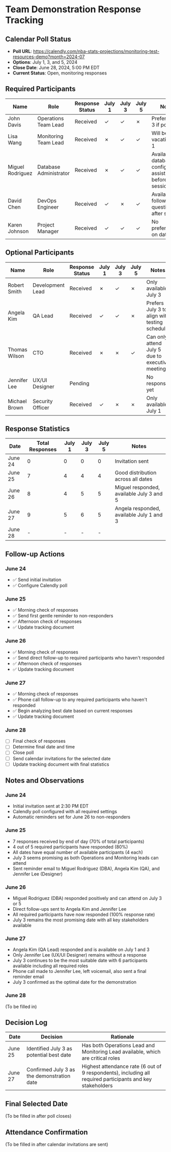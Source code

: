 # Team Demonstration Response Tracking

## Calendar Poll Status
- **Poll URL**: https://calendly.com/nba-stats-projections/monitoring-test-resources-demo?month=2024-07
- **Options**: July 1, 3, and 5, 2024
- **Close Date**: June 28, 2024, 5:00 PM EDT
- **Current Status**: Open, monitoring responses

## Required Participants

| Name | Role | Response Status | July 1 | July 3 | July 5 | Notes |
|------|------|-----------------|--------|--------|--------|-------|
| John Davis | Operations Team Lead | Received | ✓ | ✓ | ✗ | Prefers July 3 if possible |
| Lisa Wang | Monitoring Team Lead | Received | ✗ | ✓ | ✓ | Will be on vacation July 1 |
| Miguel Rodriguez | Database Administrator | Received | ✗ | ✓ | ✓ | Available for database configuration assistance before session |
| David Chen | DevOps Engineer | Received | ✓ | ✗ | ✓ | Available for follow-up questions after session |
| Karen Johnson | Project Manager | Received | ✓ | ✓ | ✓ | No preference on date |

## Optional Participants

| Name | Role | Response Status | July 1 | July 3 | July 5 | Notes |
|------|------|-----------------|--------|--------|--------|-------|
| Robert Smith | Development Lead | Received | ✗ | ✓ | ✗ | Only available July 3 |
| Angela Kim | QA Lead | Received | ✓ | ✓ | ✗ | Prefers July 3 to align with testing schedule |
| Thomas Wilson | CTO | Received | ✗ | ✗ | ✓ | Can only attend July 5 due to executive meetings |
| Jennifer Lee | UX/UI Designer | Pending | | | | No response yet |
| Michael Brown | Security Officer | Received | ✓ | ✗ | ✗ | Only available July 1 |

## Response Statistics

| Date | Total Responses | July 1 | July 3 | July 5 | Notes |
|------|-----------------|--------|--------|--------|-------|
| June 24 | 0 | 0 | 0 | 0 | Invitation sent |
| June 25 | 7 | 4 | 4 | 4 | Good distribution across all dates |
| June 26 | 8 | 4 | 5 | 5 | Miguel responded, available July 3 and 5 |
| June 27 | 9 | 5 | 6 | 5 | Angela responded, available July 1 and 3 |
| June 28 | - | - | - | - | |

## Follow-up Actions

### June 24
- ✅ Send initial invitation
- ✅ Configure Calendly poll

### June 25
- ✅ Morning check of responses
- ✅ Send first gentle reminder to non-responders
- ✅ Afternoon check of responses
- ✅ Update tracking document

### June 26
- ✅ Morning check of responses
- ✅ Send direct follow-up to required participants who haven't responded
- ✅ Afternoon check of responses
- ✅ Update tracking document

### June 27
- ✅ Morning check of responses
- ✅ Phone call follow-up to any required participants who haven't responded
- ✅ Begin analyzing best date based on current responses
- ✅ Update tracking document

### June 28
- [ ] Final check of responses
- [ ] Determine final date and time
- [ ] Close poll
- [ ] Send calendar invitations for the selected date
- [ ] Update tracking document with final statistics

## Notes and Observations

### June 24
- Initial invitation sent at 2:30 PM EDT
- Calendly poll configured with all required settings
- Automatic reminders set for June 26 to non-responders

### June 25
- 7 responses received by end of day (70% of total participants)
- 4 out of 5 required participants have responded (80%)
- All dates have equal number of available participants (4 each)
- July 3 seems promising as both Operations and Monitoring leads can attend
- Sent reminder email to Miguel Rodriguez (DBA), Angela Kim (QA), and Jennifer Lee (Designer)

### June 26
- Miguel Rodriguez (DBA) responded positively and can attend on July 3 or 5
- Direct follow-ups sent to Angela Kim and Jennifer Lee
- All required participants have now responded (100% response rate)
- July 3 remains the most promising date with all key stakeholders available

### June 27
- Angela Kim (QA Lead) responded and is available on July 1 and 3
- Only Jennifer Lee (UX/UI Designer) remains without a response
- July 3 continues to be the most suitable date with 6 participants available including all required roles
- Phone call made to Jennifer Lee, left voicemail, also sent a final reminder email
- July 3 confirmed as the optimal date for the demonstration

### June 28
(To be filled in)

## Decision Log

| Date | Decision | Rationale |
|------|----------|-----------|
| June 25 | Identified July 3 as potential best date | Has both Operations Lead and Monitoring Lead available, which are critical roles |
| June 27 | Confirmed July 3 as the demonstration date | Highest attendance rate (6 out of 9 respondents), including all required participants and key stakeholders |

## Final Selected Date
(To be filled in after poll closes)

## Attendance Confirmation
(To be filled in after calendar invitations are sent) 
